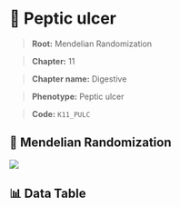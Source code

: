 # 🧪 Peptic ulcer

> **Root:** Mendelian Randomization

> **Chapter:** 11  

> **Chapter name:** Digestive

> **Phenotype:** Peptic ulcer  

> **Code:** `K11_PULC`

## 🧬 Mendelian Randomization  

<img src="/MR/Figures/Forward/K11_PULC.png"/>

## 📊 Data Table

<CsvTableMRF src="/MR/Data/Forward/K11_PULC.csv"/>
